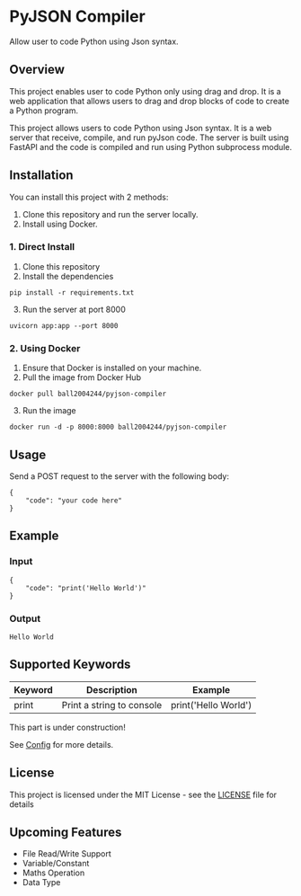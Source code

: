 # PyJSON Compiler

Allow user to code Python using Json syntax.

## Overview

This project enables user to code Python only using drag and drop. It is a web application that allows users to drag and drop blocks of code to create a Python program.

This project allows users to code Python using Json syntax. It is a web server that receive, compile, and run pyJson code. The server is built using FastAPI and the code is compiled and run using Python subprocess module.

## Installation

You can install this project with 2 methods:

1. Clone this repository and run the server locally.
2. Install using Docker.

### 1. Direct Install

1. Clone this repository
2. Install the dependencies

```
pip install -r requirements.txt
```

3. Run the server at port 8000

```
uvicorn app:app --port 8000
```

### 2. Using Docker

1. Ensure that Docker is installed on your machine.
2. Pull the image from Docker Hub

```
docker pull ball2004244/pyjson-compiler
```

3. Run the image

```
docker run -d -p 8000:8000 ball2004244/pyjson-compiler
```

## Usage

Send a POST request to the server with the following body:

```
{
    "code": "your code here"
}
```

## Example

### Input

```
{
    "code": "print('Hello World')"
}
```

### Output

```
Hello World
```

## Supported Keywords

| Keyword | Description               | Example              |
| ------- | ------------------------- | -------------------- |
| print   | Print a string to console | print('Hello World') |

This part is under construction!

See [Config](pyjson.cofig.json) for more details.

## License

This project is licensed under the MIT License - see the [LICENSE](LICENSE) file for details

## Upcoming Features

- File Read/Write Support
- Variable/Constant
- Maths Operation
- Data Type
